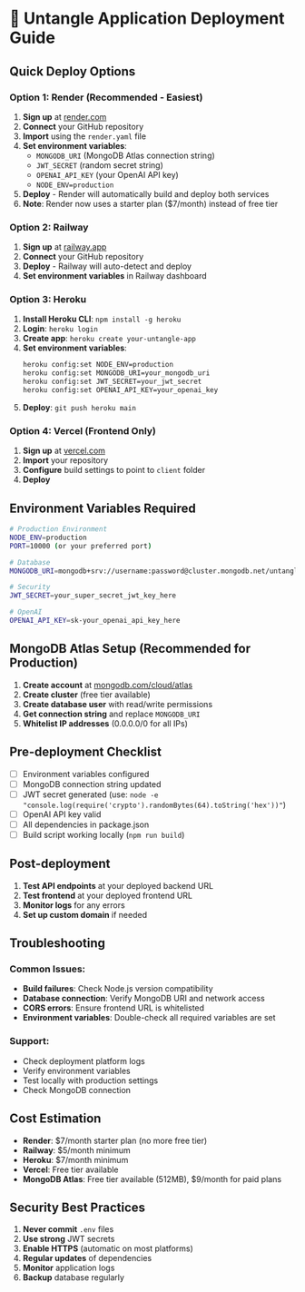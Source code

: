 # 🚀 Untangle Application Deployment Guide

## Quick Deploy Options

### Option 1: Render (Recommended - Easiest)
1. **Sign up** at [render.com](https://render.com)
2. **Connect** your GitHub repository
3. **Import** using the `render.yaml` file
4. **Set environment variables**:
   - `MONGODB_URI` (MongoDB Atlas connection string)
   - `JWT_SECRET` (random secret string)
   - `OPENAI_API_KEY` (your OpenAI API key)
   - `NODE_ENV=production`
5. **Deploy** - Render will automatically build and deploy both services
6. **Note**: Render now uses a starter plan ($7/month) instead of free tier

### Option 2: Railway
1. **Sign up** at [railway.app](https://railway.app)
2. **Connect** your GitHub repository
3. **Deploy** - Railway will auto-detect and deploy
4. **Set environment variables** in Railway dashboard

### Option 3: Heroku
1. **Install Heroku CLI**: `npm install -g heroku`
2. **Login**: `heroku login`
3. **Create app**: `heroku create your-untangle-app`
4. **Set environment variables**:
   ```bash
   heroku config:set NODE_ENV=production
   heroku config:set MONGODB_URI=your_mongodb_uri
   heroku config:set JWT_SECRET=your_jwt_secret
   heroku config:set OPENAI_API_KEY=your_openai_key
   ```
5. **Deploy**: `git push heroku main`

### Option 4: Vercel (Frontend Only)
1. **Sign up** at [vercel.com](https://vercel.com)
2. **Import** your repository
3. **Configure** build settings to point to `client` folder
4. **Deploy**

## Environment Variables Required

```bash
# Production Environment
NODE_ENV=production
PORT=10000 (or your preferred port)

# Database
MONGODB_URI=mongodb+srv://username:password@cluster.mongodb.net/untangle

# Security
JWT_SECRET=your_super_secret_jwt_key_here

# OpenAI
OPENAI_API_KEY=sk-your_openai_api_key_here
```

## MongoDB Atlas Setup (Recommended for Production)

1. **Create account** at [mongodb.com/cloud/atlas](https://mongodb.com/cloud/atlas)
2. **Create cluster** (free tier available)
3. **Create database user** with read/write permissions
4. **Get connection string** and replace `MONGODB_URI`
5. **Whitelist IP addresses** (0.0.0.0/0 for all IPs)

## Pre-deployment Checklist

- [ ] Environment variables configured
- [ ] MongoDB connection string updated
- [ ] JWT secret generated (use: `node -e "console.log(require('crypto').randomBytes(64).toString('hex'))"`)
- [ ] OpenAI API key valid
- [ ] All dependencies in package.json
- [ ] Build script working locally (`npm run build`)

## Post-deployment

1. **Test API endpoints** at your deployed backend URL
2. **Test frontend** at your deployed frontend URL
3. **Monitor logs** for any errors
4. **Set up custom domain** if needed

## Troubleshooting

### Common Issues:
- **Build failures**: Check Node.js version compatibility
- **Database connection**: Verify MongoDB URI and network access
- **CORS errors**: Ensure frontend URL is whitelisted
- **Environment variables**: Double-check all required variables are set

### Support:
- Check deployment platform logs
- Verify environment variables
- Test locally with production settings
- Check MongoDB connection

## Cost Estimation

- **Render**: $7/month starter plan (no more free tier)
- **Railway**: $5/month minimum
- **Heroku**: $7/month minimum
- **Vercel**: Free tier available
- **MongoDB Atlas**: Free tier available (512MB), $9/month for paid plans

## Security Best Practices

1. **Never commit** `.env` files
2. **Use strong** JWT secrets
3. **Enable HTTPS** (automatic on most platforms)
4. **Regular updates** of dependencies
5. **Monitor** application logs
6. **Backup** database regularly
